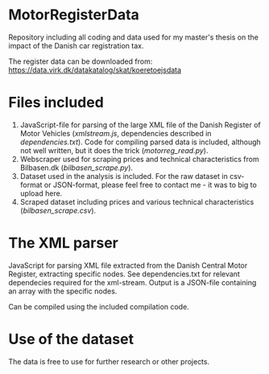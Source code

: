 # MotorRegisterData
Repository including all coding and data used for my master's thesis on the impact of the Danish car registration tax. 

The register data can be downloaded from:
https://data.virk.dk/datakatalog/skat/koeretoejsdata

# Files included
1. JavaScript-file for parsing of the large XML file of the Danish Register of Motor Vehicles (_xmlstream.js_, dependencies described in _dependencies.txt_). Code for compiling parsed data is included, although not well written, but it does the trick (_motorreg_read.py_).
2. Webscraper used for scraping prices and technical characteristics from Bilbasen.dk (_bilbasen_scrape.py_).
3. Dataset used in the analysis is included. For the raw dataset in csv-format or JSON-format, please feel free to contact me - it was to big to upload here.
4. Scraped dataset including prices and various technical characteristics (_bilbasen_scrape.csv_).

# The XML parser
JavaScript for parsing XML file extracted from the Danish Central Motor Register, extracting specific nodes.
See dependencies.txt for relevant dependecies required for the xml-stream.
Output is a JSON-file containing an array with the specific nodes.

Can be compiled using the included compilation code. 

# Use of the dataset
The data is free to use for further research or other projects. 
